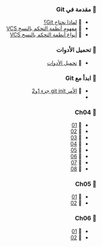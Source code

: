 

<div dir = rtl >
  
### :ledger: مقدمة في Git
-  :page_facing_up: [لماذا نحتاج Git؟]()
-  :page_facing_up: [مفهوم أنظمة التحكم بالنسخ VCS]()
-  :page_facing_up: [أنواع أنظمة التحكم بالنسخ VCS]()

### :ledger: تحميل الأدوات
-  :page_facing_up: [تحميل الأدوات]()
### :ledger: ابدأ مع Git
-  :page_facing_up: [الأمر git init جزء 1و2]()
-  
### :ledger: Ch04
-  :page_facing_up: [01]()
-  :page_facing_up: [02]()
-  :page_facing_up: [03]()
-  :page_facing_up: [04]()
-  :page_facing_up: [05]()
-  :page_facing_up: [06]()
-  :page_facing_up: [07]()
-  :page_facing_up: [08]()
### :ledger: Ch05
-  :page_facing_up: [01]()
-  :page_facing_up: [02]()
### :ledger: Ch06
-  :page_facing_up: [01]()
-  :page_facing_up: [02]()


</div >



